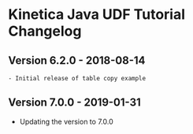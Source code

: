 Kinetica Java UDF Tutorial Changelog
====================================


Version 6.2.0 - 2018-08-14
--------------------------

	- Initial release of table copy example


Version 7.0.0 - 2019-01-31
--------------------------

  - Updating the version to 7.0.0
